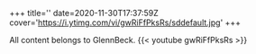 +++
title=''
date=2020-11-30T17:37:59Z
cover='https://i.ytimg.com/vi/gwRiFfPksRs/sddefault.jpg'
+++

All content belongs to GlennBeck.
{{< youtube gwRiFfPksRs >}}
